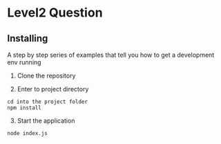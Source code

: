 # Level2 Question

## Installing

A step by step series of examples that tell you how to get a development env running

1. Clone the repository 


2. Enter to project directory

```
cd into the project folder
npm install
```

3. Start the application

```
node index.js
```
